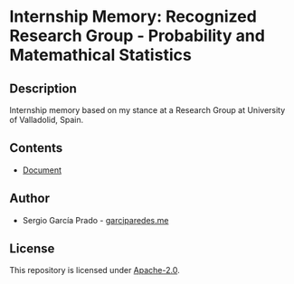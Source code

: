 # Internship Memory: Recognized Research Group - Probability and Matemathical Statistics


## Description

Internship memory based on my stance at a Research Group at University of Valladolid, Spain.


## Contents

  * [Document](document.pdf)


## Author

  * Sergio García Prado - [garciparedes.me](http://garciparedes.me)

## License

This repository is licensed under [Apache-2.0](LICENSE).
